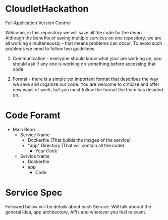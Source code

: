 # CloudletHackathon
Full Application Version Control

Welcome, in this repository we will save all the code for the demo.<br>
Although the benefits of saving multiple services on one repository, we are all working simultaneously - that means problems can occur.
To avoid such problems we need to follow two guidelines.
  1. Communication - everyone should know what your are working on, you should ask if any one is working on something before accessing that code.
  
  2. Format - there is a simple yet important format that describes the way we save and organize our code. You are welcome to criticize and offer new ways of work, but you must follow the format the team has decided on.
  
# Code Foramt

- Main Repo
    - Service Name
      - Dockerfile (That builds the images of the service)
      - "app" Directory (That will contain all the code)
        - Your Code
    - Service Name
      - Dockerfile
      - app
        - Code
        
# Service Spec
Followed below will be details about each Service.
Will talk aboout the general idea, app architecture, APIs and whatever you feel relevant.


